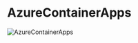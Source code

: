 # AzureContainerApps

![AzureContainerApps](https://user-images.githubusercontent.com/17581842/179254097-a2adcae3-1e84-4ead-a1f2-657c4f19e9ad.png)
